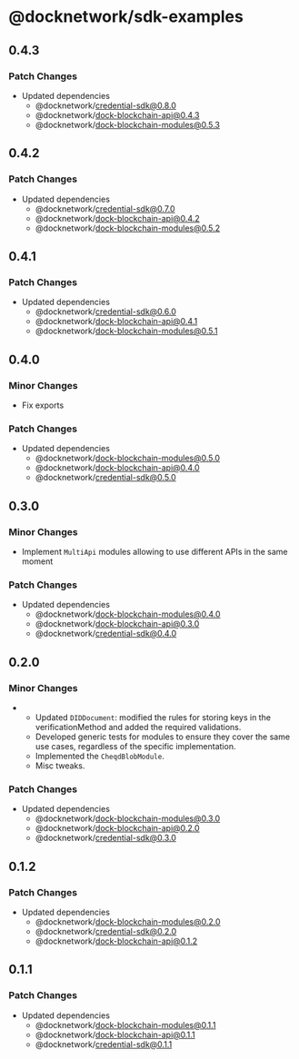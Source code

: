 # @docknetwork/sdk-examples

## 0.4.3

### Patch Changes

- Updated dependencies
  - @docknetwork/credential-sdk@0.8.0
  - @docknetwork/dock-blockchain-api@0.4.3
  - @docknetwork/dock-blockchain-modules@0.5.3

## 0.4.2

### Patch Changes

- Updated dependencies
  - @docknetwork/credential-sdk@0.7.0
  - @docknetwork/dock-blockchain-api@0.4.2
  - @docknetwork/dock-blockchain-modules@0.5.2

## 0.4.1

### Patch Changes

- Updated dependencies
  - @docknetwork/credential-sdk@0.6.0
  - @docknetwork/dock-blockchain-api@0.4.1
  - @docknetwork/dock-blockchain-modules@0.5.1

## 0.4.0

### Minor Changes

- Fix exports

### Patch Changes

- Updated dependencies
  - @docknetwork/dock-blockchain-modules@0.5.0
  - @docknetwork/dock-blockchain-api@0.4.0
  - @docknetwork/credential-sdk@0.5.0

## 0.3.0

### Minor Changes

- Implement `MultiApi` modules allowing to use different APIs in the same moment

### Patch Changes

- Updated dependencies
  - @docknetwork/dock-blockchain-modules@0.4.0
  - @docknetwork/dock-blockchain-api@0.3.0
  - @docknetwork/credential-sdk@0.4.0

## 0.2.0

### Minor Changes

- - Updated `DIDDocument`: modified the rules for storing keys in the verificationMethod and added the required validations.
  - Developed generic tests for modules to ensure they cover the same use cases, regardless of the specific implementation.
  - Implemented the `CheqdBlobModule`.
  - Misc tweaks.

### Patch Changes

- Updated dependencies
  - @docknetwork/dock-blockchain-modules@0.3.0
  - @docknetwork/dock-blockchain-api@0.2.0
  - @docknetwork/credential-sdk@0.3.0

## 0.1.2

### Patch Changes

- Updated dependencies
  - @docknetwork/dock-blockchain-modules@0.2.0
  - @docknetwork/credential-sdk@0.2.0
  - @docknetwork/dock-blockchain-api@0.1.2

## 0.1.1

### Patch Changes

- Updated dependencies
  - @docknetwork/dock-blockchain-modules@0.1.1
  - @docknetwork/dock-blockchain-api@0.1.1
  - @docknetwork/credential-sdk@0.1.1
